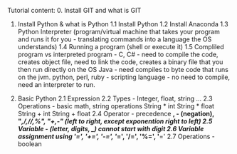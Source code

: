 Tutorial content:
0. Install GIT and what is GIT
1. Install Python & what is Python
  1.1 Install Python
  1.2 Install Anaconda 
  1.3 Python Interpreter (program/virtual machine that takes your program and runs it for you - translating commands into a language the OS understands)
  1.4 Running a program (shell or execute it)
  1.5 Compliled program vs interpreted program - 
  	C, C# - need to compile the code, creates object file, need to link the code, creates a binary file that you then run directly on the OS
  	Java - need compiles to byte code that runs on the jvm.
  	python, perl, ruby - scripting language - no need to compile, need an interpreter to run.

2. Basic Python
	2.1 Expression
	2.2 Types - Integer, float, string ...
	2.3 Operations - basic math, string operations
		String * int
		String * float
		String + int
		String + float
	2.4 Operator - precedence
		**, - (negation), "*,/,//,%", "+,-" (left to right, except exponention right to left)
	2.5 Variable - (letter, digits, _) cannot start with digit
	2.6 Variable assignment using '=', '+=', '-=', '*=', '/=', '%=', '**='
	2.7 Operations - boolean
